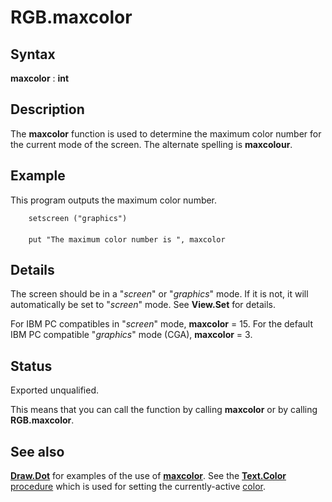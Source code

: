 
# RGB.maxcolor

## Syntax
**maxcolor** : **int**

## Description
The **maxcolor** function is used to determine the maximum color number for the current mode of the screen. The alternate spelling is **maxcolour**.


## Example
This program outputs the maximum color number.

        setscreen ("graphics")
        
        put "The maximum color number is ", maxcolor
## Details
The screen should be in a "_screen_" or "_graphics_" mode. If it is not, it will automatically be set to "_screen_" mode. See **View.Set** for details.

For IBM PC compatibles in "_screen_" mode, **maxcolor** = 15. For the default IBM PC compatible "_graphics_" mode (CGA), **maxcolor** = 3.


## Status
Exported unqualified.

This means that you can call the function by calling **maxcolor** or by calling **RGB.maxcolor**.


## See also
**[Draw.Dot](draw_dot.html)** for examples of the use of **[maxcolor](maxcolor.html)**. See the **[Text.Color](text_color.html)** [procedure](procedure.html) which is used for setting the currently-active [color](color.html).

